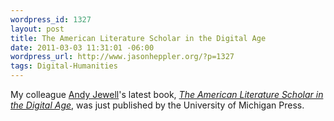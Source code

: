 ```yaml
--- 
wordpress_id: 1327
layout: post
title: The American Literature Scholar in the Digital Age
date: 2011-03-03 11:31:01 -06:00
wordpress_url: http://www.jasonheppler.org/?p=1327
tags: Digital-Humanities
---
```

My colleague <a href="http://cdrh.unl.edu/about/faculty/jewell.php">Andy Jewell</a>'s latest book, <a href="http://www.amazon.com/gp/product/0472051199?ie=UTF8&tag=jasohepp-20&linkCode=as2&camp=1789&creative=390957&creativeASIN=0472051199"><em>The American Literature Scholar in the Digital Age</em></a>, was just published by the University of Michigan Press.
